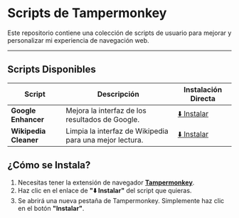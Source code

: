 # Scripts de Tampermonkey

Este repositorio contiene una colección de scripts de usuario para mejorar y personalizar mi experiencia de navegación web.

---

##  Scripts Disponibles

| Script              | Descripción                                       | Instalación Directa                                       |
| ------------------- | ------------------------------------------------- | --------------------------------------------------------- |
| **Google Enhancer** | Mejora la interfaz de los resultados de Google.   | [⬇️ Instalar](https://github.com/frank777ch/uicdreams/raw/main/src/google-enhancer/google-enhancer.user.js) |
| **Wikipedia Cleaner** | Limpia la interfaz de Wikipedia para una mejor lectura. | [⬇️ Instalar](https://github.com/frank777ch/uicdreams/raw/main/src/wikipedia-cleaner/wikipedia-cleaner.user.js) |


## ¿Cómo se Instala?

1.  Necesitas tener la extensión de navegador **[Tampermonkey](https://www.tampermonkey.net/)**.
2.  Haz clic en el enlace de **"⬇️ Instalar"** del script que quieras.
3.  Se abrirá una nueva pestaña de Tampermonkey. Simplemente haz clic en el botón **"Instalar"**.